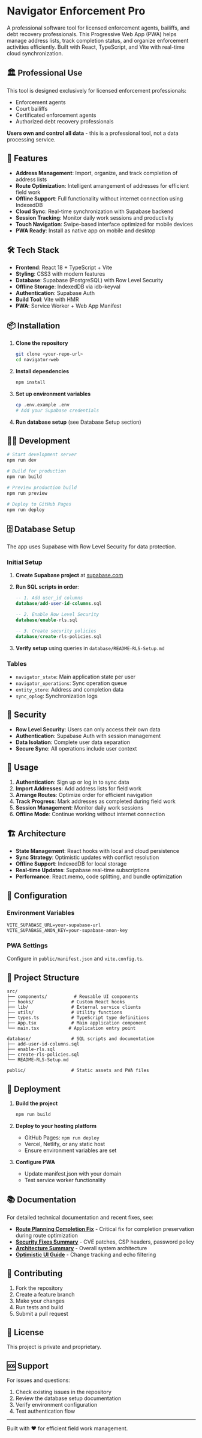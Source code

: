 # Navigator Enforcement Pro

A professional software tool for licensed enforcement agents, bailiffs, and debt recovery professionals. This Progressive Web App (PWA) helps manage address lists, track completion status, and organize enforcement activities efficiently. Built with React, TypeScript, and Vite with real-time cloud synchronization.

## 🏛️ Professional Use

This tool is designed exclusively for licensed enforcement professionals:
- Enforcement agents
- Court bailiffs
- Certificated enforcement agents
- Authorized debt recovery professionals

**Users own and control all data** - this is a professional tool, not a data processing service.

## 🚀 Features

- **Address Management**: Import, organize, and track completion of address lists
- **Route Optimization**: Intelligent arrangement of addresses for efficient field work
- **Offline Support**: Full functionality without internet connection using IndexedDB
- **Cloud Sync**: Real-time synchronization with Supabase backend
- **Session Tracking**: Monitor daily work sessions and productivity
- **Touch Navigation**: Swipe-based interface optimized for mobile devices
- **PWA Ready**: Install as native app on mobile and desktop

## 🛠️ Tech Stack

- **Frontend**: React 18 + TypeScript + Vite
- **Styling**: CSS3 with modern features
- **Database**: Supabase (PostgreSQL) with Row Level Security
- **Offline Storage**: IndexedDB via idb-keyval
- **Authentication**: Supabase Auth
- **Build Tool**: Vite with HMR
- **PWA**: Service Worker + Web App Manifest

## 📦 Installation

1. **Clone the repository**
   ```bash
   git clone <your-repo-url>
   cd navigator-web
   ```

2. **Install dependencies**
   ```bash
   npm install
   ```

3. **Set up environment variables**
   ```bash
   cp .env.example .env
   # Add your Supabase credentials
   ```

4. **Run database setup** (see Database Setup section)

## 🏃‍♂️ Development

```bash
# Start development server
npm run dev

# Build for production
npm run build

# Preview production build
npm run preview

# Deploy to GitHub Pages
npm run deploy
```

## 🗄️ Database Setup

The app uses Supabase with Row Level Security for data protection.

### Initial Setup

1. **Create Supabase project** at [supabase.com](https://supabase.com)

2. **Run SQL scripts in order**:
   ```sql
   -- 1. Add user_id columns
   database/add-user-id-columns.sql
   
   -- 2. Enable Row Level Security
   database/enable-rls.sql
   
   -- 3. Create security policies
   database/create-rls-policies.sql
   ```

3. **Verify setup** using queries in `database/README-RLS-Setup.md`

### Tables

- `navigator_state`: Main application state per user
- `navigator_operations`: Sync operation queue
- `entity_store`: Address and completion data
- `sync_oplog`: Synchronization logs

## 🔐 Security

- **Row Level Security**: Users can only access their own data
- **Authentication**: Supabase Auth with session management
- **Data Isolation**: Complete user data separation
- **Secure Sync**: All operations include user context

## 📱 Usage

1. **Authentication**: Sign up or log in to sync data
2. **Import Addresses**: Add address lists for field work
3. **Arrange Routes**: Optimize order for efficient navigation
4. **Track Progress**: Mark addresses as completed during field work
5. **Session Management**: Monitor daily work sessions
6. **Offline Mode**: Continue working without internet connection

## 🏗️ Architecture

- **State Management**: React hooks with local and cloud persistence
- **Sync Strategy**: Optimistic updates with conflict resolution
- **Offline Support**: IndexedDB for local storage
- **Real-time Updates**: Supabase real-time subscriptions
- **Performance**: React.memo, code splitting, and bundle optimization

## 🔧 Configuration

### Environment Variables

```env
VITE_SUPABASE_URL=your-supabase-url
VITE_SUPABASE_ANON_KEY=your-supabase-anon-key
```

### PWA Settings

Configure in `public/manifest.json` and `vite.config.ts`.

## 📂 Project Structure

```
src/
├── components/          # Reusable UI components
├── hooks/              # Custom React hooks
├── lib/                # External service clients
├── utils/              # Utility functions
├── types.ts            # TypeScript type definitions
├── App.tsx             # Main application component
└── main.tsx           # Application entry point

database/               # SQL scripts and documentation
├── add-user-id-columns.sql
├── enable-rls.sql
├── create-rls-policies.sql
└── README-RLS-Setup.md

public/                 # Static assets and PWA files
```

## 🚀 Deployment

1. **Build the project**
   ```bash
   npm run build
   ```

2. **Deploy to your hosting platform**
   - GitHub Pages: `npm run deploy`
   - Vercel, Netlify, or any static host
   - Ensure environment variables are set

3. **Configure PWA**
   - Update manifest.json with your domain
   - Test service worker functionality

## 📚 Documentation

For detailed technical documentation and recent fixes, see:

- **[Route Planning Completion Fix](ROUTE_PLANNING_COMPLETION_FIX.md)** - Critical fix for completion preservation during route optimization
- **[Security Fixes Summary](SECURITY_FIXES_SUMMARY.md)** - CVE patches, CSP headers, password policy
- **[Architecture Summary](ARCHITECTURE_SUMMARY.md)** - Overall system architecture
- **[Optimistic UI Guide](OPTIMISTIC_UI_GUIDE.md)** - Change tracking and echo filtering

## 🤝 Contributing

1. Fork the repository
2. Create a feature branch
3. Make your changes
4. Run tests and build
5. Submit a pull request

## 📄 License

This project is private and proprietary.

## 🆘 Support

For issues and questions:
1. Check existing issues in the repository
2. Review the database setup documentation
3. Verify environment configuration
4. Test authentication flow

---

Built with ❤️ for efficient field work management.